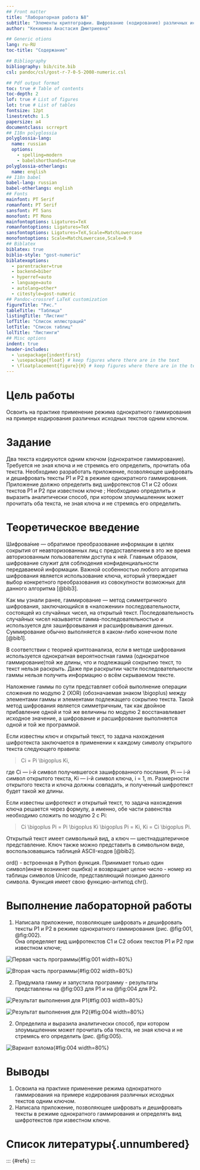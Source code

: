 ```yaml
---
## Front matter
title: "Лабораторная работа №8"
subtitle: "Элементы криптографии. Шифрование (кодирование) различных исходных текстов одним ключом"
author: "Кекишева Анастасия Дмитриевна"

## Generic otions
lang: ru-RU
toc-title: "Содержание"

## Bibliography
bibliography: bib/cite.bib
csl: pandoc/csl/gost-r-7-0-5-2008-numeric.csl

## Pdf output format
toc: true # Table of contents
toc-depth: 2
lof: true # List of figures
lot: true # List of tables
fontsize: 12pt
linestretch: 1.5
papersize: a4
documentclass: scrreprt
## I18n polyglossia
polyglossia-lang:
  name: russian
  options:
	- spelling=modern
	- babelshorthands=true
polyglossia-otherlangs:
  name: english
## I18n babel
babel-lang: russian
babel-otherlangs: english
## Fonts
mainfont: PT Serif
romanfont: PT Serif
sansfont: PT Sans
monofont: PT Mono
mainfontoptions: Ligatures=TeX
romanfontoptions: Ligatures=TeX
sansfontoptions: Ligatures=TeX,Scale=MatchLowercase
monofontoptions: Scale=MatchLowercase,Scale=0.9
## Biblatex
biblatex: true
biblio-style: "gost-numeric"
biblatexoptions:
  - parentracker=true
  - backend=biber
  - hyperref=auto
  - language=auto
  - autolang=other*
  - citestyle=gost-numeric
## Pandoc-crossref LaTeX customization
figureTitle: "Рис."
tableTitle: "Таблица"
listingTitle: "Листинг"
lofTitle: "Список иллюстраций"
lotTitle: "Список таблиц"
lolTitle: "Листинги"
## Misc options
indent: true
header-includes:
  - \usepackage{indentfirst}
  - \usepackage{float} # keep figures where there are in the text
  - \floatplacement{figure}{H} # keep figures where there are in the text
---
```


# Цель работы

Освоить на практике применение режима однократного гаммирования на примере кодирования различных исходных текстов одним ключом.

# Задание

Два текста кодируются одним ключом (однократное гаммирование). Требуется не зная ключа и не стремясь его определить, прочитать оба текста. Необходимо разработать приложение, позволяющее шифровать и дешифровать тексты P1 и P2 в режиме однократного гаммирования. Приложение должно определить вид шифротекстов C1 и C2 обоих текстов P1 и P2 при известном ключе ; Необходимо определить и выразить аналитически способ, при котором злоумышленник может прочитать оба текста, не зная ключа и не стремясь его определить.

# Теоретическое введение

Шифрова́ние — обратимое преобразование информации в целях сокрытия от неавторизованных лиц с предоставлением в это же время авторизованным пользователям доступа к ней. Главным образом, шифрование служит для соблюдения конфиденциальности передаваемой информации. Важной особенностью любого алгоритма шифрования является использование ключа, который утверждает выбор конкретного преобразования из совокупности возможных для данного алгоритма [@bib3].

Как мы узнали ранее, гаммирование — метод симметричного шифрования, заключающийся в «наложении» последовательности, состоящей из случайных чисел, на открытый текст. Последовательность случайных чисел называется гамма-последовательностью и используется для зашифровывания и расшифровывания данных. Суммирование обычно выполняется в каком-либо конечном поле [@bib1].

В соответствии с теорией криптоанализа, если в методе шифрования используется однократная вероятностная гамма (однократное гаммирование)той же длины, что и подлежащий сокрытию текст, то текст нельзя раскрыть.
Даже при раскрытии части последовательности гаммы нельзя получить информацию о всём скрываемом тексте.

Наложение гаммы по сути представляет собой выполнение операции сложения по модулю 2 (XOR) (обозначаемая знаком \bigoplus) между элементами гаммы и элементами подлежащего сокрытию текста. Такой метод шифрования является симметричным, так как двойное прибавление одной и той же величины по модулю 2 восстанавливает исходное значение, а шифрование и расшифрование выполняется одной и той же программой.

Если известны ключ и открытый текст, то задача нахождения шифротекста заключается в применении к каждому символу открытого текста следующего правила: 
> Ci = Pi \bigoplus Ki,

где Ci — i-й символ получившегося зашифрованного послания, Pi — i-й cимвол открытого текста, Ki — i-й символ ключа, i = 1, m. Размерности открытого текста и ключа должны совпадать, и полученный шифротекст будет такой же длины.

Если известны шифротекст и открытый текст, то задача нахождения ключа решается через формулу, а именно, обе части равенства необходимо сложить по модулю 2 с Pi:
> Ci \bigoplus Pi = Pi \bigoplus Ki \bigoplus Pi = Ki,
> Ki = Ci \bigoplus Pi.

Открытый текст имеет символьный вид, а ключ — шестнадцатеричное представление. Ключ также можно представить в символьном виде, воспользовавшись таблицей ASCII-кодов [@bib2].

ord() - встроенная в Python функция. Принимает только один символ(иначе возникнет ошибка) и возвращает целое число - номер из таблицы символов Unicode, представляющий позицию данного символа. Функция имеет свою функцию-антипод chr().

# Выполнение лабораторной работы

1. Написала приложение, позволяющее шифровать и дешифровать тексты P1 и P2 в режиме однократного гаммирования (рис. @fig:001, @fig:002).     
Она определяет вид шифротекстов C1 и C2 обоих текстов P1 и P2 при известном ключе; 

![Первая часть программы](image/1.png){#fig:001 width=80%}

![Вторая часть программы](image/2.png){#fig:002 width=80%}

2. Придумала гамму и запустила программу - результаты представлены на @fig:003 для Р1 и на @fig:004 для Р2.

![Результат выполнения для Р1](image/3.png){#fig:003 width=80%}

![Результат выполнения для Р2](image/4.png){#fig:004 width=80%}

2. Определила и выразила аналитически способ, при котором злоумышленник может прочитать оба текста, не зная ключа и не стремясь его определить (рис. @fig:005).     

![Вариант взлома](image/5.png){#fig:004 width=80%}

# Выводы

1. Освоила на практике применение режима однократного гаммирования на примере кодирования различных исходных текстов одним ключом.
2. Написала приложение, позволяющее шифровать и дешифровать тексты в режиме однократного гаммирования и определять вид шифротекстов при известном ключе.

# Список литературы{.unnumbered}

::: {#refs}
:::
